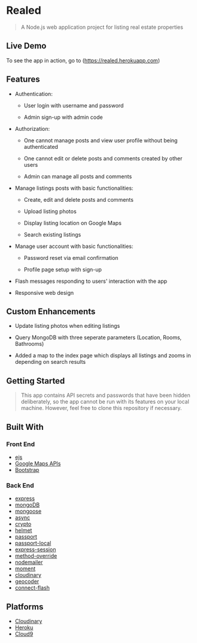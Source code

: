 <h1>Realed</h1>

> A Node.js web application project for listing real estate properties

<h2>Live Demo</h2>

To see the app in action, go to (https://realed.herokuapp.com)

<h2>Features</h2>

- Authentication:
  
  * User login with username and password

  * Admin sign-up with admin code

- Authorization:

  * One cannot manage posts and view user profile without being authenticated

  * One cannot edit or delete posts and comments created by other users

  * Admin can manage all posts and comments

- Manage listings posts with basic functionalities:

  * Create, edit and delete posts and comments

  * Upload listing photos

  * Display listing location on Google Maps
  
  * Search existing listings

- Manage user account with basic functionalities:

  * Password reset via email confirmation

  * Profile page setup with sign-up

- Flash messages responding to users' interaction with the app

- Responsive web design

<h2>Custom Enhancements</h2>

* Update listing photos when editing listings

* Query MongoDB with three seperate parameters (Location, Rooms, Bathrooms)

* Added a map to the index page which displays all listings and zooms in depending on search results
 
<h2>Getting Started</h2>

> This app contains API secrets and passwords that have been hidden deliberately, so the app cannot be run with its features on your local machine. However, feel free to clone this repository if necessary.

<h2>Built With</h2>

<h3>Front End</h3>

* [ejs](http://ejs.co/)
* [Google Maps APIs](https://developers.google.com/maps/)
* [Bootstrap](https://getbootstrap.com/docs/3.3/)

<h3>Back End</h3>

* [express](https://expressjs.com/)
* [mongoDB](https://www.mongodb.com/)
* [mongoose](http://mongoosejs.com/)
* [async](http://caolan.github.io/async/)
* [crypto](https://nodejs.org/api/crypto.html#crypto_crypto)
* [helmet](https://helmetjs.github.io/)
* [passport](http://www.passportjs.org/)
* [passport-local](https://github.com/jaredhanson/passport-local#passport-local)
* [express-session](https://github.com/expressjs/session#express-session)
* [method-override](https://github.com/expressjs/method-override#method-override)
* [nodemailer](https://nodemailer.com/about/)
* [moment](https://momentjs.com/)
* [cloudinary](https://cloudinary.com/)
* [geocoder](https://github.com/wyattdanger/geocoder#geocoder)
* [connect-flash](https://github.com/jaredhanson/connect-flash#connect-flash)

<h2>Platforms</h2>

* [Cloudinary](https://cloudinary.com/)
* [Heroku](https://www.heroku.com/)
* [Cloud9](https://aws.amazon.com/cloud9/?origin=c9io)
